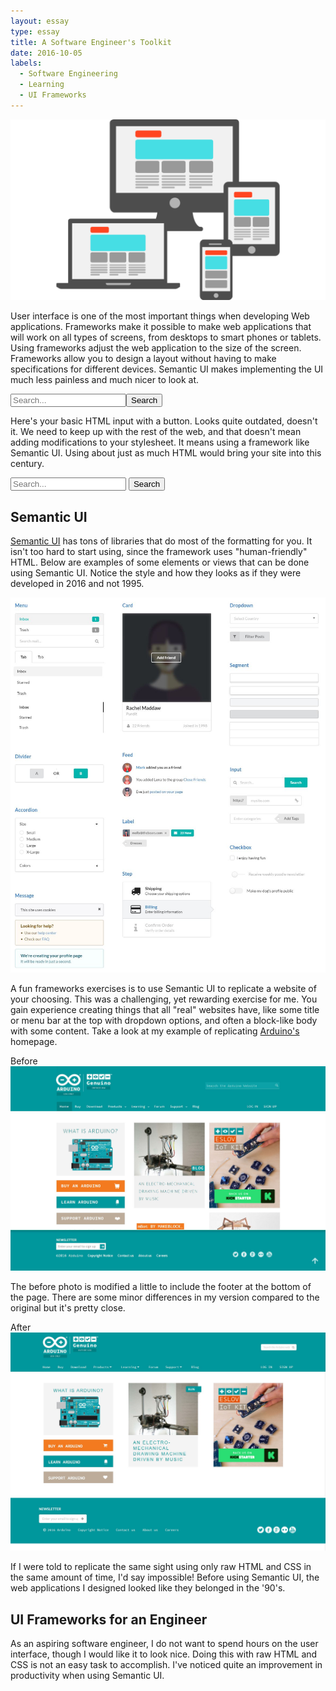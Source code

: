 ```yaml
---
layout: essay
type: essay
title: A Software Engineer's Toolkit
date: 2016-10-05
labels:
  - Software Engineering
  - Learning
  - UI Frameworks
---
```


<img class="ui medium centered rounded image" src="../images/ui.png">

User interface is one of the most important things when developing Web applications. Frameworks make it possible to make web applications that will work on all types of screens, from desktops to smart phones or tablets. Using frameworks adjust the web application to the size of the screen. Frameworks allow you to design a layout without having to make specifications for different devices.
Semantic UI makes implementing the UI much less painless and much nicer to look at. 

<input type="text" placeholder="Search..."><button type="button">Search</button>

Here's your basic HTML input with a button. Looks quite outdated, doesn't it. We need to keep up with the rest of the web, and that doesn't mean adding modifications to your stylesheet. It means using a framework like Semantic UI. Using about just as much HTML would bring your site into this century.
<div class="ui action input">
  <input type="text" placeholder="Search...">
  <button class="ui button">Search</button>
</div>


<!--WHAT ARE UI FRAMEWORKS? -->
<!--WHY DO WE USE THEM? -->
<!--WHY NOT USE RAW HTML & CSS?-->
<!---IT IS A PAIN-->
<!---SEMANTIC UI MAKES THINGS EASY AND PRETTY-->

## Semantic UI

<a href="http://semantic-ui.com/">Semantic UI</a> has tons of libraries that do most of the formatting for you. It isn't too hard to start using, since the framework uses "human-friendly" HTML. Below are examples of some elements or views that can be done using Semantic UI. Notice the style and how they looks as if they were developed in 2016 and not 1995.

<img class="ui fluid image" src="../images/semantic.JPG">

A fun frameworks exercises is to use Semantic UI to replicate a website of your choosing. This was a challenging, yet rewarding exercise for me. You gain experience creating things that all "real" websites have, like some title or menu bar at the top with dropdown options, and often a block-like body with some content. Take a look at my example of replicating <a href="https://www.arduino.cc/"> Arduino's</a> homepage.
<!--<img class="ui medium floated image"src="../images/arduino_before">-->
<!--<img class="ui medium floated image"src="../images/arduino_after">-->

<div class="ui one column grid">
  <div class="column">
    <div class="ui fluid image">
      <div class="ui red right ribbon label">
        Before
      </div>
      <img src="/images/arduino_before.JPG">
    </div>
    <p>The before photo is modified a little to include the footer at the bottom of the page. There are some minor differences in my version compared to the original but it's pretty close. </p>
    <div class="ui fluid image">
      <div class="ui red right ribbon label">
        After
      </div>
      <img src="/images/arduino_after.JPG">
    </div>
  </div>
</div>


If I were told to replicate the same sight using only raw HTML and CSS in the same amount of time, I'd say impossible! Before using Semantic UI, the web applications I designed looked like they belonged in the '90's.

## UI Frameworks for an Engineer


<!--SOFFTWARE ENGINEERING BENEFITS:;-->
<!--- BE ABLE TO QUICKLY DEVELOP BEAUTIFUL WEB APPLICATIONS -->
As an aspiring software engineer, I do not want to spend hours on the user interface, though I would like it to look nice. Doing this with raw HTML and CSS is not an easy task to accomplish. I've noticed quite an improvement in productivity when using Semantic UI.
